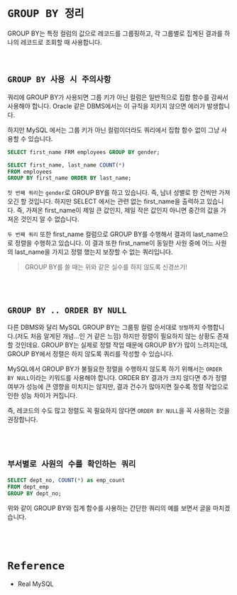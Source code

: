 # `GROUP BY 정리`

GROUP BY는 특정 컬럼의 값으로 레코드를 그룹핑하고, 각 그룹별로 집계된 결과를 하나의 레코드로 조회할 때 사용합니다. 

<br>

## `GROUP BY 사용 시 주의사항`

쿼리에 GROUP BY가 사용되면 그룹 키가 아닌 컬럼은 일반적으로 집합 함수를 감싸서 사용해야 합니다. Oracle 같은 DBMS에서는 이 규칙을 지키지 않으면 에러가 발생합니다. 

하지만 MySQL 에서는 그룹 키가 아닌 컬럼이더라도 쿼리에서 집합 함수 없이 그냥 사용할 수 있습니다. 

```sql
SELECT first_name FRM employees GROUP BY gender;

SELECT first_name, last_name COUNT(*)
FROM employees
GROUP BY first_name ORDER BY last_name;
```

`첫 번째 쿼리`는 `gender`로 GROUP BY를 하고 있습니다. 즉, 남녀 성별로 한 건씩만 가져오긴 할 것입니다. 하지만 SELECT 에서는 관련 없는 first_name을 출력하고 있습니다. 
즉, 가져온 first_name이 제일 큰 값인지, 제일 작은 값인지 아니면 중간의 값을 가져온 것인지 알 수 없습니다. 

`두 번째 쿼리` 또한 first_name 컬럼으로 GROUP BY를 수행해서 결과의 last_name으로 정렬을 수행하고 있습니다. 이 결과 또한 first_name이 동일한 사원 중에 어느 사원의 last_name을 가지고 정렬 했는지 보장할 수 없는 쿼리입니다. 

> GROUP BY를 쓸 때는 위와 같은 실수를 하지 않도록 신경쓰기! 

<br> <br>

## `GROUP BY .. ORDER BY NULL`

다른 DBMS와 달리 MySQL GROUP BY는 그룹핑 컬럼 순서대로 `정렬`까지 수행합니다.(저도 처음 알게된 개념...인 거 같은 느낌) 하지만 정렬이 필요하지 않는 상황도 존재할 것인데요.
GROUP BY는 실제로 정렬 작업 때문에 GROUP BY가 많이 느려지는데, GROUP BY에서 정렬은 하지 않도록 쿼리를 작성할 수 있습니다. 

MySQL에서 GROUP BY가 불필요한 정렬을 수행하지 않도록 하기 위해서는 `ORDER BY NULL`이라는 키워드를 사용해야 합니다. ORDER BY 결과가 크지 않다면 추가 정렬 여부가 성능에 큰 영향을 미치지는 않지만, 결과 건수가 많아지면 질수록 정렬 작업으로 인한 성능 차이가 커집니다. 

즉, 레코드의 수도 많고 정렬도 꼭 필요하지 않다면 `ORDER BY NULL`을 꼭 사용하는 것을 권장합니다.  

<br> <br>

## `부서별로 사원의 수를 확인하는 쿼리`

```sql
SELECT dept_no, COUNT(*) as emp_count
FROM dept_emp
GROUP BY dept_no;
```

위와 같이 GROUP BY와 집계 함수를 사용하는 간단한 쿼리의 예를 보면서 글을 마치겠습니다.

<br> <br>

# `Reference`

- Real MySQL
